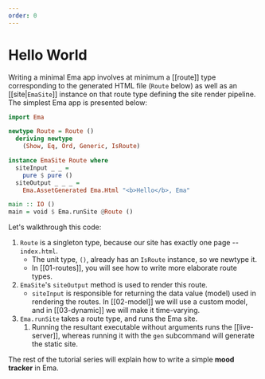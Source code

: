 ```yaml
---
order: 0
---
```


# Hello World

Writing a minimal Ema app involves at minimum a [[route]] type corresponding to the generated HTML file (`Route` below) as well as an [[site|`EmaSite`]] instance on that route type defining the site render pipeline. The simplest Ema app is presented below:

```haskell
import Ema

newtype Route = Route ()
  deriving newtype
    (Show, Eq, Ord, Generic, IsRoute)

instance EmaSite Route where
  siteInput _ _ =
    pure $ pure ()
  siteOutput _ _ _ =
    Ema.AssetGenerated Ema.Html "<b>Hello</b>, Ema"

main :: IO ()
main = void $ Ema.runSite @Route ()
```

Let's walkthrough this code:

1. `Route` is a singleton type, because our site has exactly one page -- `index.html`. 
    - The unit type, `()`, already has an `IsRoute` instance, so we newtype it.
    - In [[01-routes]], you will see how to write more elaborate route types.
1. `EmaSite`'s `siteOutput` method is used to render this route. 
    - `siteInput` is responsible for returning the data value (model) used in rendering the routes. In [[02-model]] we will use a custom model, and in [[03-dynamic]] we will make it time-varying.
1. `Ema.runSite` takes a route type, and runs the Ema site. 
   1. Running the resultant executable without arguments runs the [[live-server]], whereas running it with the `gen` subcommand will generate the static site.

The rest of the tutorial series will explain how to write a simple **mood tracker** in Ema.